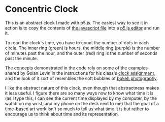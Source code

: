 # Concentric Clock

This is an abstract clock I made with p5.js. The easiest way to see it in action is to copy the contents of [the javascript file](concentric-clock.js)  into a [p5.js editor](http://editor.p5js.org) and run it.

To read the clock's time, you have to count the number of dots in each circle. The inner ring (green) is hours, the middle ring (purple) is the number of minutes past the hour, and the outer (red) ring is the number of seconds past the minute.

The concepts demonstrated in the code rely on some of the examples shared by Golan Levin in the instructions for his class's [clock assignment](https://github.com/golanlevin/lectures/tree/master/lecture_clock), and the look of it sort of resembles the soft bubbles of [bokeh photography](https://en.wikipedia.org/wiki/Bokeh).

I like the abstract nature of this clock, even though that abstractness makes it less useful. I figure there are so many ways now to know what time it is (as I type this, I can see the current time displayed by my computer, by the watch on my wrist, and my phone on the desk next to me) that the goal of a time-based art work isn't so much to tell us what time it is but rather to encourage us to think about time and its representation.